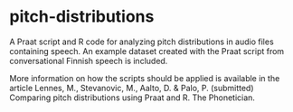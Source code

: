 # pitch-distributions
A Praat script and R code for analyzing pitch distributions in audio files containing speech. An example dataset created with the Praat script from conversational Finnish speech is included. 

More information on how the scripts should be applied is available in the article Lennes, M., Stevanovic, M., Aalto, D. & Palo, P. (submitted) Comparing pitch distributions using Praat and R. The Phonetician.
